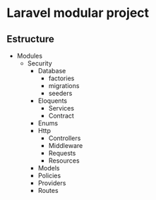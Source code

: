 # Laravel modular project

## Estructure

* Modules
  * Security
    * Database
      * factories
      * migrations
      * seeders
    * Eloquents
      * Services
      * Contract
    * Enums
    * Http
      * Controllers
      * Middleware
      * Requests
      * Resources
    * Models
    * Policies
    * Providers
    * Routes
